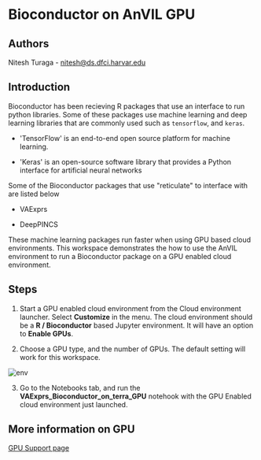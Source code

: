 # Bioconductor on AnVIL GPU

## Authors

Nitesh Turaga - nitesh@ds.dfci.harvar.edu

## Introduction

Bioconductor has been recieving R packages that use an interface to run python libraries. Some of these packages use machine learning and deep learning libraries that are commonly used such as  `tensorflow`, and `keras`.

- 'TensorFlow' is an end-to-end open source platform for machine learning.

- 'Keras' is an open-source software library that provides a Python interface for artificial neural networks

Some of the Bioconductor packages that use "reticulate" to interface with are listed below

- VAExprs

- DeepPINCS

These machine learning packages run faster when using GPU based cloud environments. This workspace demonstrates the how to use the AnVIL environment to run a Bioconductor package on a GPU enabled cloud environment.


## Steps 

1. Start a GPU enabled cloud environment from the Cloud environment launcher. Select **Customize** in the menu. 
 The cloud environment should be a **R / Bioconductor** based Jupyter environment. It will have an option to **Enable GPUs**.
 
2. Choose a GPU type, and the number of GPUs. The default setting will work for this workspace. 

![env](https://raw.githubusercontent.com/nturaga/BiocGPU/master/image/enable-gpu-on-anvil.jpg)

3. Go to the Notebooks tab, and run the **VAExprs_Bioconductor_on_terra_GPU** notehook with the GPU Enabled cloud environment just launched. 


## More information on GPU

[GPU Support page](https://support.terra.bio/hc/en-us/articles/4403006001947)
